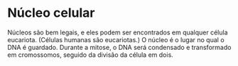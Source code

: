 # Núcleo celular

Núcleos são bem legais, e eles podem ser encontrados em qualquer célula
eucariota. (Células humanas são eucariotas.) O núcleo é o lugar no qual o DNA é
guardado. Durante a mitose, o DNA será condensado e transformado em cromossomos,
seguido da divisão da célula em dois.
